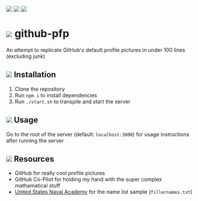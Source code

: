 <img src="https://gitpfp.wav.blue/pfp?mag=1"> <img src="https://gitpfp.wav.blue/pfp?mag=1&wh=50"> <img src="https://gitpfp.wav.blue/pfp?mag=1&wh=100">

# <img src="https://gitpfp.wav.blue/pfp?mag=0.5&name=github-pfp"> github-pfp
An attempt to replicate GitHub's default profile pictures in under 100 lines (excluding junk)

## <img src="https://gitpfp.wav.blue/pfp?mag=0.2&name=installation"> Installation
1. Clone the repository
2. Run `npm i` to install dependencies
3. Run `./start.sh` to transpile and start the server

## <img src="https://gitpfp.wav.blue/pfp?mag=0.2&name=usage"> Usage
Go to the root of the server (default: `localhost:3000`) for usage instructions after running the server

## <img src="https://gitpfp.wav.blue/pfp?mag=0.2&name=resources"> Resources
- GitHub for really cool profile pictures
- GitHub Co-Pilot for holding my hand with the super complex mathamatical stuff
- [United States Naval Academy](https://www.usna.edu/Users/cs/roche/courses/s15si335/proj1/files.php%3Ff=names.txt.html) for the name list sample (`fillernames.txt`)

